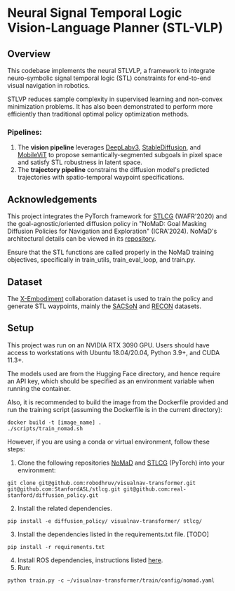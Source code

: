 # Neural Signal Temporal Logic Vision-Language Planner (STL-VLP)

## Overview
This codebase implements the neural STLVLP, a framework to integrate neuro-symbolic signal temporal logic (STL) constraints for end-to-end visual navigation in robotics.  

STLVP reduces sample complexity in supervised learning and non-convex minimization problems. It has also been demonstrated to perform more efficiently than traditional optimal policy optimization methods.  

### Pipelines: 
  1) The **vision pipeline** leverages [DeepLabv3](https://arxiv.org/abs/1706.05587), [StableDiffusion](https://github.com/CompVis/stable-diffusion), and [MobileViT](https://arxiv.org/abs/2110.02178) to propose semantically-segmented subgoals in pixel space and satisfy STL robustness in latent space.  
  2) The **trajectory pipeline** constrains the diffusion model's predicted trajectories with spatio-temporal waypoint specifications.  

## Acknowledgements

This project integrates the PyTorch framework for [STLCG](https://arxiv.org/abs/2008.00097) (WAFR'2020) and the goal-agnostic/oriented diffusion policy in "NoMaD: Goal Masking Diffusion Policies for Navigation and Exploration" (ICRA'2024). NoMaD's architectural details can be viewed in its [repository](https://github.com/robodhruv/visualnav-transformer/).

Ensure that the STL functions are called properly in the NoMaD training objectives, specifically in train_utils, train_eval_loop, and train.py.  

## Dataset
The [X-Embodiment](https://robotics-transformer-x.github.io/) collaboration dataset is used to train the policy and generate STL waypoints, mainly the [SACSoN](https://sites.google.com/view/sacson-review/home) and [RECON](https://sites.google.com/view/recon-robot/dataset) datasets.  

## Setup

This project was run on an NVIDIA RTX 3090 GPU. Users should have access to workstations with Ubuntu 18.04/20.04, Python 3.9+, and CUDA 11.3+.  

The models used are from the Hugging Face directory, and hence require an API key, which should be specified as an environment variable when running the container.  

Also, it is recommended to build the image from the Dockerfile provided and run the training script (assuming the Dockerfile is in the current directory):  
```
docker build -t [image_name] .
./scripts/train_nomad.sh
```

However, if you are using a conda or virtual environment, follow these steps: 

1. Clone the following repositories [NoMaD](https://github.com/robodhruv/visualnav-transformer/) and [STLCG](https://github.com/StanfordASL/stlcg/) (PyTorch) into your environment:
```
git clone git@github.com:robodhruv/visualnav-transformer.git git@github.com:StanfordASL/stlcg.git git@github.com:real-stanford/diffusion_policy.git
```

2. Install the related dependencies.
```
pip install -e diffusion_policy/ visualnav-transformer/ stlcg/
```

3. Install the dependencies listed in the requirements.txt file. [TODO]
```
pip install -r requirements.txt
```

4. Install ROS dependencies, instructions listed [here](https://wiki.ros.org/noetic/Installation/Ubuntu).
5. Run:
```
python train.py -c ~/visualnav-transformer/train/config/nomad.yaml
```
